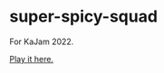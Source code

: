 # super-spicy-squad
For KaJam 2022.

[Play it here.](https://super-spicy-squad.raycatwhodat.repl.co/)
